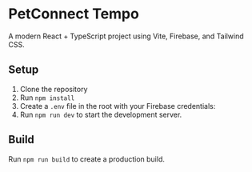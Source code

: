 # PetConnect Tempo

A modern React + TypeScript project using Vite, Firebase, and Tailwind CSS.

## Setup

1. Clone the repository
2. Run `npm install`
3. Create a `.env` file in the root with your Firebase credentials:
4. Run `npm run dev` to start the development server.

## Build

Run `npm run build` to create a production build.